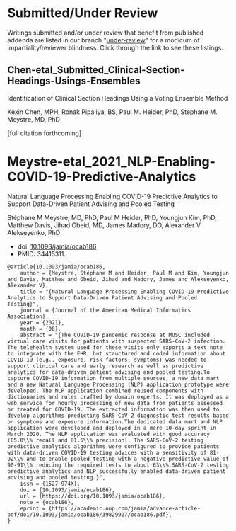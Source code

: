
Submitted/Under Review
======================

Writings submitted and/or under review that benefit from published
addenda are listed in our branch
"[under-review](https://github.com/MUSC-TBIC/article-addenda/tree/under-review)"
for a modicum of impartiality/reviewer blindness. Click through the
link to see these listings.

Chen-etal_Submitted_Clinical-Section-Headings-Usings-Ensembles
--------------------------------------------------------------

Identification of Clinical Section Headings Using a Voting Ensemble
Method

Kexin Chen, MPH, Ronak Pipaliya, BS, Paul M. Heider, PhD, Stephane
M. Meystre, MD, PhD

[full citation forthcoming]

Meystre-etal_2021_NLP-Enabling-COVID-19-Predictive-Analytics
============================================================

Natural Language Processing Enabling COVID-19 Predictive Analytics to
Support Data-Driven Patient Advising and Pooled Testing

Stéphane M Meystre, MD, PhD, Paul M Heider, PhD, Youngjun Kim, PhD,
Matthew Davis, Jihad Obeid, MD, James Madory, DO, Alexander V
Alekseyenko, PhD

- doi: [10.1093/jamia/ocab186](https://doi.org/10.1093/jamia/ocab186)
- PMID: 34415311.

```
@article{10.1093/jamia/ocab186,
    author = {Meystre, Stéphane M and Heider, Paul M and Kim, Youngjun and Davis, Matthew and Obeid, Jihad and Madory, James and Alekseyenko, Alexander V},
    title = "{Natural Language Processing Enabling COVID-19 Predictive Analytics to Support Data-Driven Patient Advising and Pooled Testing}",
    journal = {Journal of the American Medical Informatics Association},
    year = {2021},
    month = {08},
    abstract = "{The COVID-19 pandemic response at MUSC included virtual care visits for patients with suspected SARS-CoV-2 infection. The telehealth system used for these visits only exports a text note to integrate with the EHR, but structured and coded information about COVID-19 (e.g., exposure, risk factors, symptoms) was needed to support clinical care and early research as well as predictive analytics for data-driven patient advising and pooled testing.To capture COVID-19 information from multiple sources, a new data mart and a new Natural Language Processing (NLP) application prototype were developed. The NLP application combined reused components with dictionaries and rules crafted by domain experts. It was deployed as a web service for hourly processing of new data from patients assessed or treated for COVID-19. The extracted information was then used to develop algorithms predicting SARS-CoV-2 diagnostic test results based on symptoms and exposure information.The dedicated data mart and NLP application were developed and deployed in a mere 10-day sprint in March 2020. The NLP application was evaluated with good accuracy (85.8\\% recall and 81.5\\% precision). The SARS-CoV-2 testing predictive analytics algorithms were configured to provide patients with data-driven COVID-19 testing advices with a sensitivity of 81-92\\% and to enable pooled testing with a negative predictive value of 90-91\\% reducing the required tests to about 63\\%.SARS-CoV-2 testing predictive analytics and NLP successfully enabled data-driven patient advising and pooled testing.}",
    issn = {1527-974X},
    doi = {10.1093/jamia/ocab186},
    url = {https://doi.org/10.1093/jamia/ocab186},
    note = {ocab186},
    eprint = {https://academic.oup.com/jamia/advance-article-pdf/doi/10.1093/jamia/ocab186/39829927/ocab186.pdf},
}
```
